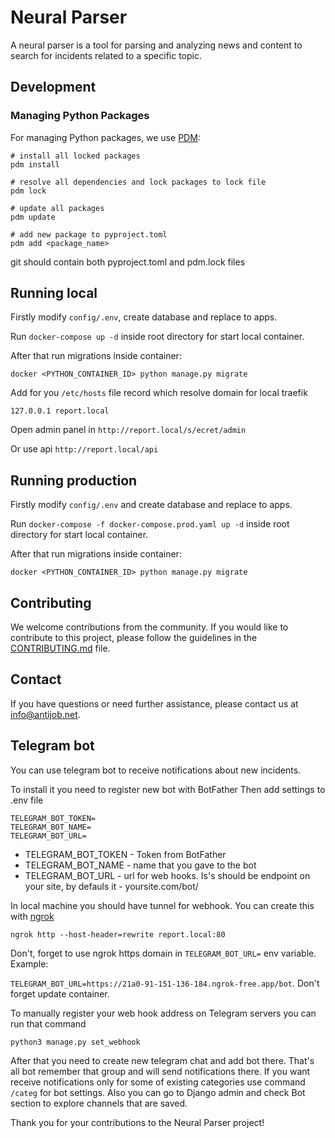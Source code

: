 # Neural Parser

A neural parser is a tool for parsing and analyzing news and content to search for incidents related to a specific topic.

## Development

### Managing Python Packages

For managing Python packages, we use [PDM](https://pdm-project.org/):

```
# install all locked packages 
pdm install

# resolve all dependencies and lock packages to lock file
pdm lock

# update all packages 
pdm update

# add new package to pyproject.toml
pdm add <package_name>
```

git should contain both pyproject.toml and pdm.lock files 


## Running local

Firstly modify `config/.env`, create database and replace to apps.

Run `docker-compose up -d` inside root directory for start local container.

After that run migrations inside container:

```
docker <PYTHON_CONTAINER_ID> python manage.py migrate
```

Add for you `/etc/hosts` file record which resolve domain for local traefik

```
127.0.0.1 report.local
```

Open admin panel in `http://report.local/s/ecret/admin`

Or use api `http://report.local/api`


## Running production

Firstly modify `config/.env` and create database and replace to apps.

Run `docker-compose -f docker-compose.prod.yaml up -d` inside root directory for start local container.

After that run migrations inside container:

```
docker <PYTHON_CONTAINER_ID> python manage.py migrate
```

## Contributing

We welcome contributions from the community. If you would like to contribute to this project, please follow the guidelines in the [CONTRIBUTING.md](CONTRIBUTING.md) file.

## Contact

If you have questions or need further assistance, please contact us at info@antijob.net.

## Telegram bot
You can use telegram bot to receive notifications about new incidents.

To install it you need to register new bot with BotFather
Then add settings to .env file
```
TELEGRAM_BOT_TOKEN=
TELEGRAM_BOT_NAME=
TELEGRAM_BOT_URL=
```
* TELEGRAM_BOT_TOKEN - Token from BotFather
* TELEGRAM_BOT_NAME - name that you gave to the bot
* TELEGRAM_BOT_URL - url for web hooks. Is's should be endpoint on your site, by defauls it - yoursite.com/bot/

In local machine you should have tunnel for webhook. You can create this with [ngrok](https://dashboard.ngrok.com)

`ngrok http --host-header=rewrite report.local:80`

Don't, forget to use ngrok https domain in `TELEGRAM_BOT_URL=` env variable. Example:

`TELEGRAM_BOT_URL=https://21a0-91-151-136-184.ngrok-free.app/bot`. Don't forget update container.

To manually register your web hook address on Telegram servers you can run that command

`python3 manage.py set_webhook`

After that you need to create new telegram chat and add bot there. That's all bot remember that group 
and will send notifications there. If you want receive notifications only for some of existing categories
use command ```/categ``` for bot settings. 
Also you can go to Django admin and check Bot section to explore channels that are saved. 

Thank you for your contributions to the Neural Parser project!

